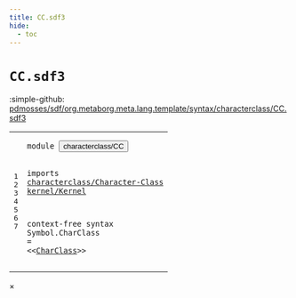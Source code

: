 ```yaml
---
title: CC.sdf3
hide:
  - toc
---
```


# `CC.sdf3`

:simple-github: [pdmosses/sdf/org.metaborg.meta.lang.template/syntax/characterclass/CC.sdf3]

[pdmosses/sdf/org.metaborg.meta.lang.template/syntax/characterclass/CC.sdf3]: https://github.com/pdmosses/sdf/blob/master/org.metaborg.meta.lang.template/syntax/characterclass/CC.sdf3 "The source file on GitHub"

<div class="sdf3"><table class="highlighttable"><tbody><tr><td class="linenos"><div class="linenodiv"><pre><span></span>1
2
3
4
5
6
7
</pre></div></td>
<td class="code"><pre><code><span class="keyword">module</span> <button class="modal-open" id="characterclass/CC_1_8" title="Multi-file references" data-urls="../../restrictions/Restrictions.sdf3/#characterclass/CC_3_9 line 3; ../../sdf2-core/Sdf2-Syntax.sdf3/#characterclass/CC_9_9 line 9">characterclass/CC</button>

<span class="keyword">imports</span> <a href="../Character-Class.sdf3/#characterclass/Character-Class_1_8" id="characterclass/Character-Class_3_9" title="Defined at ../Character-Class.sdf3 line 1">characterclass/Character-Class</a> 
        <a href="../../kernel/Kernel.sdf3/#kernel/Kernel_1_8" id="kernel/Kernel_4_9" title="Defined at ../../kernel/Kernel.sdf3 line 1">kernel/Kernel</a>
 
<span class="keyword">context-free syntax</span>
    <span id="Symbol_7_5" title="Not referenced">Symbol</span>.<span class="cons_Constructor"><span id="CharClass_7_12" title="Not referenced">CharClass</span></span> = &lt;&lt;<a href="../Character-Class.sdf3/#CharClass_17_1" id="CharClass_7_26" title="Defined at ../Character-Class.sdf3 line 17, 18, 20, 22, 24, 25">CharClass</a>&gt;&gt;
</code></pre></td></tr></tbody></table></div>

<div id="modal">
  <div id="modal-content">
    <span id="modal-close">&times;</span>
    <h2 id="modal-h2"></h2>
    <p  id="modal-p"></p>
    <ul id="modal-ul"></ul>
  </div>
</div>
